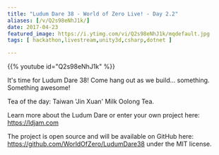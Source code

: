 ```yaml
---
title: "Ludum Dare 38 - World of Zero Live! - Day 2.2"
aliases: [/v/Q2s98eNhJ1k/]
date: 2017-04-23
featured_image: https://i.ytimg.com/vi/Q2s98eNhJ1k/mqdefault.jpg
tags: [ hackathon,livestream,unity3d,csharp,dotnet ]

---
```


{{% youtube id="Q2s98eNhJ1k" %}}

It's time for Ludum Dare 38! Come hang out as we build... something. Something awesome!

Tea of the day: Taiwan 'Jin Xuan' Milk Oolong Tea.

Learn more about the Ludum Dare or enter your own project here: https://ldjam.com

The project is open source and will be available on GitHub here: https://github.com/WorldOfZero/LudumDare38 under the MIT license.